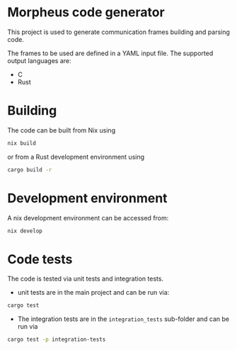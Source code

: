 # Morpheus code generator

This project is used to generate communication frames building and parsing code.

The frames to be used are defined in a YAML input file. The supported output languages are:
- C
- Rust

# Building

The code can be built from Nix using 
```bash
nix build
```

or from a Rust development environment using
```bash
cargo build -r
```

# Development environment

A nix development environment can be accessed from:
```bash
nix develop
```

# Code tests

The code is tested via unit tests and integration tests.
- unit tests are in the main project and can be run via:
```bash
cargo test
```

- The integration tests are in the `integration_tests` sub-folder and can be run via
```bash
cargo test -p integration-tests
```
